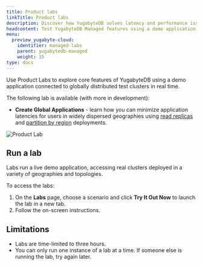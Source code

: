 ```yaml
---
title: Product labs
linkTitle: Product labs
description: Discover how YugabyteDB solves latency and performance issues.
headcontent: Test YugabyteDB Managed features using a demo application in real time
menu:
  preview_yugabyte-cloud:
    identifier: managed-labs
    parent: yugabytedb-managed
    weight: 15
type: docs
---
```


Use Product Labs to explore core features of YugabyteDB using a demo application connected to globally distributed test clusters in real time.

The following lab is available (with more in development):

- **Create Global Applications** - learn how you can minimize application latencies for users in widely dispersed geographies using [read replicas](../cloud-basics/create-clusters-topology/#read-replicas) and [partition by region](../cloud-basics/create-clusters-topology/#partition-by-region) deployments.

![Product Lab](/images/yb-cloud/managed-lab.png)

## Run a lab

Labs run a live demo application, accessing real clusters deployed in a variety of geographies and topologies.

To access the labs:

1. On the **Labs** page, choose a scenario and click **Try It Out Now** to launch the lab in a new tab.
1. Follow the on-screen instructions.

## Limitations

- Labs are time-limited to three hours.
- You can only run one instance of a lab at a time. If someone else is running the lab, try again later.
